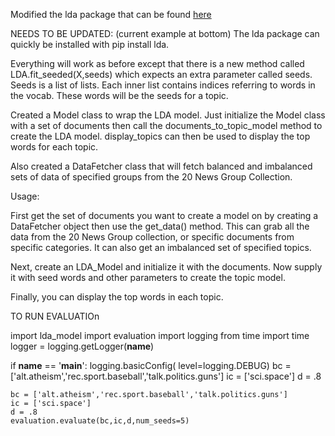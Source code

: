 Modified the lda package that can be found [here](https://pypi.python.org/pypi/lda)

NEEDS TO BE UPDATED: (current example at bottom)
The lda package can quickly be installed with pip install lda.

Everything will work as before except that there is a new method called LDA.fit_seeded(X,seeds) which expects an extra parameter called seeds. Seeds is a list of lists. Each inner list contains indices referring to words in the vocab. These words will be the seeds for a topic.

Created a Model class to wrap the LDA model. Just initialize the Model class with a set of documents then call
the documents_to_topic_model method to create the LDA model. display_topics can then be used to display the 
top words for each topic.

Also created a DataFetcher class that will fetch balanced and imbalanced sets of data of specified groups from
the 20 News Group Collection.

Usage:

First get the set of documents you want to create a model on by creating a DataFetcher object then use
the get_data() method. This can grab all the data from the 20 News Group collection, or specific 
documents from specific categories. It can also get an imbalanced set of specified topics.

Next, create an LDA_Model and initialize it with the documents. Now supply it with seed words and other 
parameters to create the topic model.

Finally, you can display the top words in each topic.

TO RUN EVALUATIOn

import lda_model
import evaluation
import logging
from time import time
logger = logging.getLogger(__name__)

if __name__ == '__main__':
	logging.basicConfig(  level=logging.DEBUG)
	bc = ['alt.atheism','rec.sport.baseball','talk.politics.guns']
	ic = ['sci.space']
	d = .8

	bc = ['alt.atheism','rec.sport.baseball','talk.politics.guns']
	ic = ['sci.space']
	d = .8
	evaluation.evaluate(bc,ic,d,num_seeds=5)



